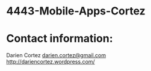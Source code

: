 # 4443-Mobile-Apps-Cortez
# Contact information:
Darien Cortez
darien.cortez@gmail.com
http://dariencortez.wordpress.com/
